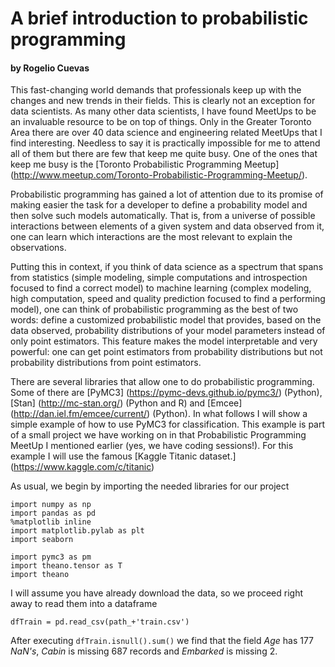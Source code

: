 # A brief introduction to probabilistic programming 
#### by Rogelio Cuevas


This fast-changing world demands that professionals keep up with the changes and new trends in their fields. This is clearly not an exception for data scientists. As many other data scientists, I have found MeetUps to be an invaluable resource to be on top of things. Only in the Greater Toronto Area there are over 40 data science and engineering related MeetUps that I find interesting. Needless to say it is practically impossible for me to attend all of them but there are few that keep me quite busy. One of the ones that keep me busy is the [Toronto Probabilistic Programming Meetup] (http://www.meetup.com/Toronto-Probabilistic-Programming-Meetup/).  

Probabilistic programming has gained a lot of attention due to its promise of making easier the task for a developer to define a probability model and then solve such models automatically. That is, from a universe of possible interactions between elements of a given system and data observed from it, one can learn which interactions are the most relevant to explain the observations. 

Putting this in context, if you think of data science as a spectrum that spans from statistics (simple modeling, simple computations and introspection focused to find a correct model) to machine learning (complex modeling, high computation, speed and quality prediction focused to find a performing model), one can think of probabilistic programming as the best of two words: define a customized probabilistic model that provides, based on the data observed, probability distributions of your model parameters instead of only point estimators. This feature makes the model interpretable and very powerful: one can get point estimators from probability distributions but not probability distributions from point estimators. 

There are several libraries that allow one to do probabilistic programming. Some of there are [PyMC3] (https://pymc-devs.github.io/pymc3/) (Python), [Stan] (http://mc-stan.org/) (Python and R) and [Emcee] (http://dan.iel.fm/emcee/current/) (Python). In what follows I will show a simple example of how to use PyMC3 for classification. This example is part of a small project we have working on in that Probabilistic Programming MeetUp I mentioned earlier (yes, we have coding sessions!). For this example I will use the famous [Kaggle Titanic dataset.] (https://www.kaggle.com/c/titanic)

As usual, we begin by importing the needed libraries for our project

```
import numpy as np
import pandas as pd
%matplotlib inline
import matplotlib.pylab as plt
import seaborn

import pymc3 as pm
import theano.tensor as T
import theano
```

I will assume you have already download the data, so we proceed right away to read them into a dataframe 

```
dfTrain = pd.read_csv(path_+'train.csv')
```

After executing  ```dfTrain.isnull().sum()``` we find that the field *Age* has 177 *NaN's*, *Cabin* is missing 687 records and *Embarked* is missing 2. 


